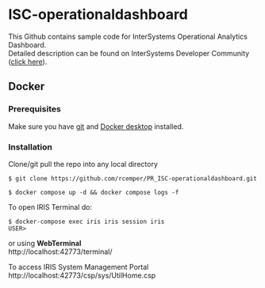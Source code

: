 # ISC-operationaldashboard
This Github contains sample code for InterSystems Operational Analytics Dashboard.   
Detailed description can be found on InterSystems Developer Community ([click here](https://community.intersystems.com/post/developing-operational-analytics-dashboards)).
## Docker   

### Prerequisites
Make sure you have [git](https://git-scm.com/book/en/v2/Getting-Started-Installing-Git) and [Docker desktop](https://www.docker.com/products/docker-desktop) installed.
### Installation
Clone/git pull the repo into any local directory
```
$ git clone https://github.com/rcemper/PR_ISC-operationaldashboard.git
```
```
$ docker compose up -d && docker compose logs -f
```

To open IRIS Terminal do:
```
$ docker-compose exec iris iris session iris 
USER>
```
or using **WebTerminal**     
http://localhost:42773/terminal/      

To access IRIS System Management Portal   
http://localhost:42773/csp/sys/UtilHome.csp    

